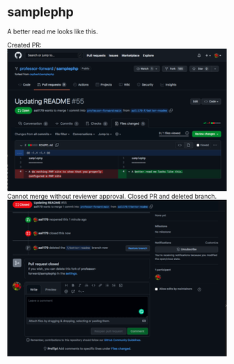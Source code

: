samplephp
=========

A better read me looks like this.

Created PR:
![Screenshot](PR.png)
Cannot merge without reviewer approval. Closed PR and deleted branch.
![Screenshot](Delete.png)